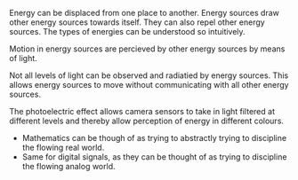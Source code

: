Energy can be displaced from one place to another. Energy sources draw other energy sources towards itself. They can also repel other energy sources. The types of energies can be understood so intuitively. 

Motion in energy sources are percieved by other energy sources by means of light.

Not all levels of light can be observed and radiatied by energy sources. This allows energy sources to move without communicating with all other energy sources.

The photoelectric effect allows camera sensors to take in light filtered at different levels and thereby allow perception of energy in different colours.

- Mathematics can be though of as trying to abstractly trying to discipline the flowing real world.
- Same for digital signals, as they can be thought of as trying to discipline the flowing analog world.